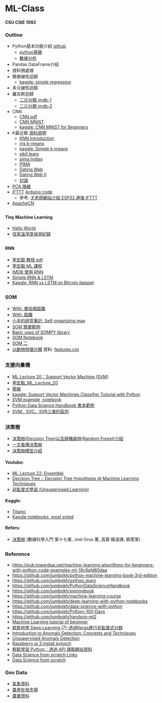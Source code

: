 # ML-Class
#### CSU CSIE 1092 
### Outline
* Python基本功能介紹 [github](https://github.com/joelgrus/data-science-from-scratch)
    * [python基礎](https://docs.google.com/presentation/d/1JCgnwv0qgWh8K117y-hkVyBj1sXzETDLq9mfJ--7sb0/edit#slide=id.p)
    * [數據分析](https://github.com/jumbokh/ML-Class/blob/main/docs/%E5%8D%81%E9%80%B1%E5%85%A5%E9%96%80%E6%95%B8%E6%93%9A%E5%88%86%E6%9E%90%E5%AD%B8%E7%BF%92%E8%A8%88%E7%95%AB.pdf)
* Pandas DataFrame介紹
* 資料預處理
* 簡單線性迴歸
    * [kaggle: simple regression](https://www.kaggle.com/kuntahsieh/simple-one-feature-linear-regression)
* 多元線性迴歸
* 羅吉斯迴歸
    * [二元分類 imdb-1](https://github.com/jumbokh/ML-Class/blob/main/notebooks/imdb_ana_v2-1.ipynb)
    * [二元分類 imdb-2](https://github.com/jumbokh/ML-Class/blob/main/notebooks/imdb_sentiment_analysis_keras_and_tensorflow.ipynb)
* CNN
    * [CNN pdf](https://github.com/jumbokh/ML-Class/blob/main/docs/CNN.pdf)
    * [CNN MNIST](https://github.com/jumbokh/ML-Class/blob/main/notebooks/02_1_%E7%94%A8CNN%E5%9C%96%E5%BD%A2%E8%BE%A8%E8%AD%98%EF%BC%88%E9%82%84%E6%98%AFMNIST%EF%BC%89.ipynb)
    * [kaggle: CNN MNIST for Beginners](https://www.kaggle.com/kuntahsieh/mnist-with-keras-for-beginners-99457/edit)
* K最近鄰 [資料說明](https://github.com/jumbokh/ML-Class/blob/main/KNN-Data.md)
    * [KNN Introduction](https://colab.research.google.com/github/jumbokh/ML-Class/blob/main/ML/notebooks/KNN/05_11_K_Means.ipynb)
    * [iris k-means](https://github.com/jumbokh/ML-Class/blob/main/notebooks/iris_kmeans.ipynb)
    * [kaggle: Simple k-means](https://github.com/jumbokh/ML-Class/blob/main/notebooks/simple-k-means-clustering-on-the-iris-dataset.ipynb)
    * [sikit learn](https://scikit-learn.org/stable/modules/neighbors.html)
    * [pima Indian](https://github.com/jumbokh/ML-Class/blob/main/ML/notebooks/KNN/pima-indian/pima-indians-diabetes-beginner.ipynb)
    * [PIMA](https://colab.research.google.com/github/jumbokh/ML-Class/blob/main/ML/notebooks/KNN/pima-indian/pima-indian-diabetes-binary-classification.ipynb)
    * [Dating Web](https://colab.research.google.com/github/jumbokh/ML-Class/blob/main/ML/notebooks/KNN/KNN.ipynb)
    * [Dating Web II](https://colab.research.google.com/github/jumbokh/ML-Class/blob/main/ML/notebooks/KNN/knn_DatingWeb.ipynb)
    * [討論](https://github.com/jumbokh/ML-Class/blob/main/ML/notebooks/KNN/05_11_K_Means.ipynb)
* [PCA 降維](https://github.com/jumbokh/ML-Class/tree/main/PCA)
* [iFTTT](https://github.com/jumbokh/ML-Class/blob/main/ML/docs/ESP32-iFTTT.pptx) [Arduino code](https://github.com/jumbokh/ML-Class/blob/main/notebooks/Lab11-4aiFTTT.ino)
    * 參考: [尤老師網站介紹 ESP32 連接 iFTTT](https://youyouyou.pixnet.net/blog/post/119623728)
* [ApacheCN](https://github.com/apachecn/apachecn-ds-zh)
##
#### Tiny Machine Learning
* [Hello World](https://github.com/jumbokh/ML-Class/blob/main/train_hello_world_model.ipynb)
* [住家溫溼度偵測紀錄](https://docs.google.com/spreadsheets/d/1xsixeOMXjxuMVfYnTpc3QVSiCBwI8WdMUyirBemWlJU/edit?usp=sharing)
##
#### RNN
* [李宏毅 教授 pdf](https://github.com/jumbokh/ML-Class/blob/main/RNN/RNN%20(v2).pdf)
* [李宏毅 ML 課程](https://www.youtube.com/watch?v=xCGidAeyS4M&list=RDCMUC2ggjtuuWvxrHHHiaDH1dlQ&start_radio=1&rv=xCGidAeyS4M&t=1)
* [IMDB 使用 RNN](https://github.com/jumbokh/ML-Class/blob/main/RNN/04_1_%E7%94%A8RNN%E5%81%9A%E6%83%85%E6%84%8F%E5%88%86%E6%9E%90.ipynb)
* [Simple RNN & LSTM](https://colab.research.google.com/github/jumbokh/ML-Class/blob/main/RNN/DL_TF2-Ch06-Workshop-RNN_and_LSTM-IMDB_Dataset.ipynb.ipynb)
* [Kaggle: RNN vs LSTM on Bitcoin dataset](https://www.kaggle.com/etatbak/rnn-vs-lstm-on-bitcoin-dataset)
##
### SOM
* [WiKi: 曼哈頓距離](https://zh.wikipedia.org/wiki/%E6%9B%BC%E5%93%88%E9%A0%93%E8%B7%9D%E9%9B%A2)
* [WiKi: 距離](https://zh.wikipedia.org/wiki/%E8%B7%9D%E7%A6%BB#%E6%AD%90%E5%B9%BE%E9%87%8C%E5%BE%97%E8%B7%9D%E9%9B%A2)
* [小羊的研究筆記: Self-organizing map](https://alaric-research.blogspot.com/2011/02/self-organizing-map.html)
* [SOM 簡單範例](https://github.com/jumbokh/intro-computers/blob/master/refers/%E8%81%9A%E9%A1%9E%E7%AF%84%E4%BE%8B6.pdf)
* [Basic uses of SOMPY library](https://github.com/jumbokh/ML-Class/blob/main/notebooks/Basic_Exaples_20160908.ipynb)
* [SOM Notebook](https://nbviewer.jupyter.org/github/jumbokh/DataScience_1082/blob/master/src/immp_sompy_simple.ipynb)
* [SOM 二](https://nbviewer.jupyter.org/github/jumbokh/DataScience_1082/blob/master/src/immp_som.ipynb)
* [以動物特徵分類](https://github.com/jumbokh/ML-Class/blob/main/notebooks/SOM_animal.ipynb) 資料: [features.csv](https://github.com/jumbokh/ML-Class/blob/main/ML/data/features.csv)
##
### 支援向量機
* [ML Lecture 20：Support Vector Machine (SVM)](https://www.cupoy.com/collection/00000168E4E001DA000000016375706F795F72656C656173654355/00000168EA21EFFD0000001E6375706F795F72656C656173654349)
* [李宏毅_ML_Lecture_20](https://hackmd.io/@shaoeChen/B1CoXxvmm/https%3A%2F%2Fhackmd.io%2Fs%2FB1zzzspxE)
* [簡報](http://speech.ee.ntu.edu.tw/~tlkagk/courses/ML_2016/Lecture/SVM%20%28v5%29.pdf)
* [kaggle: Support Vector Machines Classifier Tutorial with Python](https://www.kaggle.com/kuntahsieh/svm-classifier-tutorial/edit)
* [SVM example](https://github.com/HuangYukun/columbia_cs_deep_learning_1) [,notebook](https://github.com/jumbokh/ML-Class/blob/main/notebooks/task1-basic_classifiers.ipynb)
* [Python Data Science Handbook 書本範例](https://github.com/jumbokh/ML-Class/blob/main/notebooks/5_7_Support_Vector_Machines.ipynb)
* [SVM、SVC、SVR三者的區別](https://zhuanlan.zhihu.com/p/37702043)
##
### 決策樹
* [決策樹(Decision Tree)以及隨機森林(Random Forest)介紹](https://medium.com/jameslearningnote/%E8%B3%87%E6%96%99%E5%88%86%E6%9E%90-%E6%A9%9F%E5%99%A8%E5%AD%B8%E7%BF%92-%E7%AC%AC3-5%E8%AC%9B-%E6%B1%BA%E7%AD%96%E6%A8%B9-decision-tree-%E4%BB%A5%E5%8F%8A%E9%9A%A8%E6%A9%9F%E6%A3%AE%E6%9E%97-random-forest-%E4%BB%8B%E7%B4%B9-7079b0ddfbda)
* [一文看懂決策樹](https://www.chainnews.com/zh-hant/articles/640320083565.htm)
* [決策樹模型介紹](https://pyecontech.com/2019/07/15/decision_tree/)
#### Youtube:
* [ML Lecture 22: Ensemble](https://www.youtube.com/watch?v=tH9FH1DH5n0)
* [Decision Tree :: Decision Tree Hypothesis @ Machine Learning Techniques](https://www.youtube.com/watch?v=dAqPpAXnMJ4)
* [非監督式學習 (Unsupervised Learning)](https://www.youtube.com/watch?v=wQrghGJvSzs)
#### Kaggle:
* [Titanic](https://www.kaggle.com/c/titanic/notebooks)
* [Kaggle notebooks, most voted](https://github.com/jumbokh/ML-Class/blob/main/notebooks/titanic-data-science-solutions.ipynb)
#### Refers:
* [決策樹](https://github.com/jumbokh/ML-Class/blob/main/docs/%E6%B1%BA%E7%AD%96%E6%A8%B9.pdf) (數據科學入門 第十七章, Joel Grus 著, 高蓉 韓波譯, 歐萊里)
##
### Reference
* https://pub.towardsai.net/machine-learning-algorithms-for-beginners-with-python-code-examples-ml-19c6afd60daa
* https://github.com/jumbokh/python-machine-learning-book-3rd-edition
* https://github.com/jumbokh/python_learn
* https://github.com/jumbokh/PythonDataScienceHandbook
* https://github.com/jumbokh/pyprogbook
* https://github.com/jumbokh/machine-learning-course
* https://github.com/jumbokh/deep-learning-with-python-notebooks
* https://github.com/jumbokh/data-science-with-python
* https://github.com/jumbokh/Python-100-Days
* https://github.com/jumbokh/handson-ml2
* [Machine Learning tutorial of beginner](https://github.com/jumbokh/ML-Class/blob/main/notebooks/machine-learning-tutorial-for-beginners.ipynb)
* [默默地學 Deep Learning (7)-透過Keras進行非監督式分群](https://medium.com/%E7%94%A8%E5%8A%9B%E5%8E%BB%E6%84%9B%E4%B8%80%E5%80%8B%E4%BA%BA%E7%9A%84%E8%A9%B1-%E5%BF%83%E4%B9%9F%E6%9C%83%E7%97%9B%E7%9A%84/%E9%BB%98%E9%BB%98%E5%9C%B0%E5%AD%B8-deep-learning-7-%E9%80%8F%E9%81%8Ekeras%E9%80%B2%E8%A1%8C%E9%9D%9E%E7%9B%A3%E7%9D%A3%E5%BC%8F%E5%88%86%E7%BE%A4-3afb57ea990c)
* [Introduction to Anomaly Detection: Concepts and Techniques](https://iwringer.wordpress.com/2015/11/17/anomaly-detection-concepts-and-techniques/)
* [Unsupervised Anomaly Detection](https://github.com/jumbokh/Unsupervised_Anomaly_Detection)
* [Raspberry pi 3 install pytorch](https://medium.com/hardware-interfacing/how-to-install-pytorch-v4-0-on-raspberry-pi-3b-odroids-and-other-arm-based-devices-91d62f2933c7)
* [輕鬆學習 Python：透過 API 擷取網站資料](https://medium.com/datainpoint/python-essentials-requesting-web-api-edd417a57ba5)
* [Data Science from scratch Links](https://github.com/joelgrus/data-science-from-scratch/blob/master/links.md)
* [Data Science from scratch](https://github.com/joelgrus/data-science-from-scratch)
### Gov Data
* [氣象資料](http://e-service.cwb.gov.tw/HistoryDataQuery/)
* [農產批發市場](https://data.coa.gov.tw/Service/OpenData/FromM/FarmTransData.aspx)
* [農業資料](https://drive.google.com/drive/folders/1RQewO9e73hW45cdQR_Q6EQ8Kf5sXxzvx?usp=sharing)
